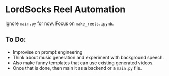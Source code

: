 # LordSocks Reel Automation

Ignore `main.py` for now.
Focus on `make_reels.ipynb`.

## To Do:

*   Improvise on prompt engineering
*   Think about music generation and experiment with background speech.
*   Also make funny templates that can use existing generated videos.
*   Once that is done, then main it as a backend or a `main.py` file. 
